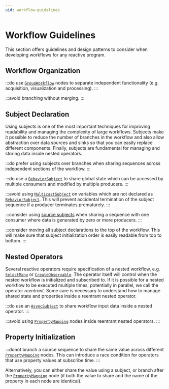 ```yaml
---
uid: workflow-guidelines
---
```


# Workflow Guidelines

This section offers guidelines and design patterns to consider when developing workflows for any reactive program.

## Workflow Organization

:::do
use [`GroupWorkflow`] nodes to separate independent functionality (e.g. acquisition, visualization and processing).
:::

:::avoid
branching without merging.
:::

## Subject Declaration

Using subjects is one of the most important techniques for improving readability and managing the complexity of large workflows. Subjects make it possible to reduce the number of branches in the workflow and also allow abstraction over data sources and sinks so that you can easily replace different components. Finally, subjects are fundamental for managing and storing data inside nested operators.

:::do
prefer using subjects over branches when sharing sequences across independent sections of the workflow.
:::

:::do
use a [`BehaviorSubject`] to share global state which can be accessed by multiple consumers and modified by multiple producers.
::: 

:::avoid
using [`MulticastSubject`] on variables which are not declared as [`BehaviorSubject`]. This will prevent accidental termination of the subject sequence if a producer terminates prematurely.
:::

:::consider
using [source subjects](xref:subjects#source-subjects) when sharing a sequence with one consumer where data is generated by zero or more producers.
:::

:::consider
moving all subject declarations to the top of the workflow. This will make sure that subject initialization order is easily readable from top to bottom.
:::

## Nested Operators

Several reactive operators require specification of a nested workflow, e.g. [`SelectMany`] or [`CreateObservable`]. The operator itself will control when the nested workflow is initialized and subscribed to. If it is possible for a nested workflow to be executed multiple times, potentially in parallel, we call the operator *reentrant*. Some care is necessary to understand how to manage shared state and properties inside a reentrant nested operator.

:::do
use an [`AsyncSubject`] to share workflow input data inside a nested operator.
:::

:::avoid
using [`PropertyMapping`] nodes inside reentrant nested operators.
:::

## Property Initialization

:::donot
branch a source sequence to share the same value across different [`PropertyMapping`] nodes. This can introduce a race condition for operators that use property values at subscribe time.
:::

Alternatively, you can either share the value using a subject, or branch after the [`PropertyMapping`] node (if both the value to share and the name of the property in each node are identical).

<!-- Reference-style links -->
[`AsyncSubject`]: xref:Bonsai.Reactive.AsyncSubject
[`BehaviorSubject`]: xref:Bonsai.Reactive.BehaviorSubject
[`CreateObservable`]: xref:Bonsai.Reactive.CreateObservable
[`GroupWorkflow`]: xref:Bonsai.Expressions.GroupWorkflowBuilder
[`MulticastSubject`]: xref:Bonsai.Expressions.MulticastSubject
[`PropertyMapping`]: xref:Bonsai.Expressions.PropertyMappingBuilder
[`SelectMany`]: xref:Bonsai.Reactive.SelectMany